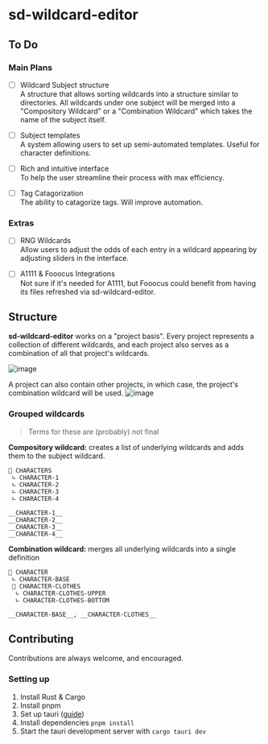 # sd-wildcard-editor

## To Do
### Main Plans
- [ ] Wildcard Subject structure<br>
A structure that allows sorting wildcards into a structure similar to directories. All wildcards under one subject will be merged into a "Compository Wildcard" or a "Combination Wildcard" which takes the name of the subject itself.

- [ ] Subject templates<br>
A system allowing users to set up semi-automated templates. Useful for character definitions.

- [ ] Rich and intuitive interface<br>
To help the user streamline their process with max efficiency.

- [ ] Tag Catagorization<br>
The ability to catagorize tags. Will improve automation.

### Extras
- [ ] RNG Wildcards<br>
Allow users to adjust the odds of each entry in a wildcard appearing by adjusting sliders in the interface.

- [ ] A1111 & Fooocus Integrations<br>
Not sure if it's needed for A1111, but Fooocus could benefit from having its files refreshed via sd-wildcard-editor.



## Structure
**sd-wildcard-editor** works on a "project basis". Every project represents a collection of different wildcards, and each project also serves as a combination of all that project's wildcards.

![image](https://github.com/Cruxial0/sd-wildcard-editor/assets/25249091/e3cf4b0b-56e2-4604-b97d-9b7a3a94ec79)

A project can also contain other projects, in which case, the project's combination wildcard will be used.
![image](https://github.com/Cruxial0/sd-wildcard-editor/assets/25249091/c822236b-4d35-4f6b-ac35-1ab77b4752cf)

### Grouped wildcards 
>Terms for these are (probably) not final

**Compository wildcard:** creates a list of underlying wildcards and adds them to the subject wildcard.
```
📁 CHARACTERS 
 ∟ CHARACTER-1
 ∟ CHARACTER-2
 ∟ CHARACTER-3
 ∟ CHARACTER-4
```
```
__CHARACTER-1__
__CHARACTER-2__
__CHARACTER-3__
__CHARACTER-4__
```
**Combination wildcard:** merges all underlying wildcards into a single definition
```
📁 CHARACTER 
 ∟ CHARACTER-BASE
 📁 CHARACTER-CLOTHES 
  ∟ CHARACTER-CLOTHES-UPPER
  ∟ CHARACTER-CLOTHES-BOTTOM
```
```
__CHARACTER-BASE__, __CHARACTER-CLOTHES__
```

## Contributing
Contributions are always welcome, and encouraged.

### Setting up
1. Install Rust & Cargo
2. Install pnpm
3. Set up tauri ([guide](https://tauri.app/v1/guides/getting-started/prerequisites))
4. Install dependencies `pnpm install`
5. Start the tauri development server with `cargo tauri dev`
